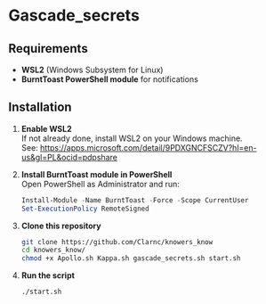 
# Gascade_secrets

## Requirements

- **WSL2** (Windows Subsystem for Linux)
- **BurntToast PowerShell module** for notifications

## Installation

1. **Enable WSL2**  
   If not already done, install WSL2 on your Windows machine.  
   See: https://apps.microsoft.com/detail/9PDXGNCFSCZV?hl=en-us&gl=PL&ocid=pdpshare

2. **Install BurntToast module in PowerShell**  
   Open PowerShell as Administrator and run:

   ```powershell
   Install-Module -Name BurntToast -Force -Scope CurrentUser
   Set-ExecutionPolicy RemoteSigned
   ```
3. **Clone this repository**
   ```bash
   git clone https://github.com/Clarnc/knowers_know
   cd knowers_know/
   chmod +x Apollo.sh Kappa.sh gascade_secrets.sh start.sh
   ```
4. **Run the script**
   ```bash
   ./start.sh

